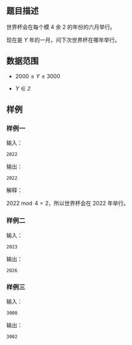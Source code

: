 ## 题目描述

世界杯会在每个模 $4$ 余 $2$ 的年份的六月举行。

现在是 $Y$ 年的一月，问下次世界杯在哪年举行。

## 数据范围

- $2000\le Y\le 3000$

- $Y\in \mathbb Z$

## 样例

### 样例一

输入：

```
2022
```

输出：

```
2022
```

解释：

$2022\bmod 4 = 2$，所以世界杯会在 $2022$ 年举行。

### 样例二

输入：

```
2023
```

输出：

```
2026
```

### 样例三

输入：

```
3000
```

输出：

```
3002
```
